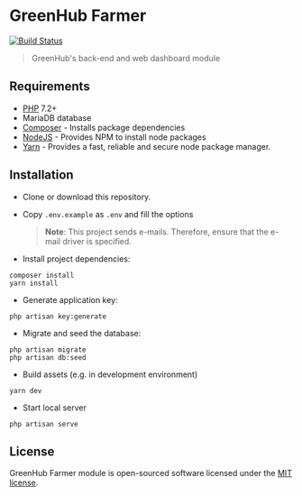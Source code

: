 # GreenHub Farmer

[![Build Status](https://travis-ci.org/greenhub-project/farmer.svg?branch=master)](https://travis-ci.org/greenhub-project/farmer)

> GreenHub's back-end and web dashboard module

## Requirements

-   [PHP](http://php.net/) 7.2+
-   MariaDB database
-   [Composer](https://getcomposer.org/) - Installs package dependencies
-   [NodeJS](https://nodejs.org/en/) - Provides NPM to install node packages
-   [Yarn](https://yarnpkg.com/lang/en/) - Provides a fast, reliable and secure node package manager.

## Installation

-   Clone or download this repository.
-   Copy `.env.example` as `.env` and fill the options

    > **Note**: This project sends e-mails. Therefore, ensure that the e-mail driver is specified.

-   Install project dependencies:

```
composer install
yarn install
```

-   Generate application key:

```
php artisan key:generate
```

-   Migrate and seed the database:

```
php artisan migrate
php artisan db:seed
```

-   Build assets (e.g. in development environment)

```
yarn dev
```

-   Start local server

```
php artisan serve
```

## License

GreenHub Farmer module is open-sourced software licensed under the [MIT license](http://opensource.org/licenses/MIT).
